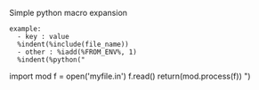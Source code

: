 Simple python macro expansion

    example:
      - key : value
      %indent(%include(file_name))
      - other : %iadd(%FROM_ENV%, 1)
      %indent(%python("
import mod
f = open('myfile.in')
f.read()
return(mod.process(f))
     ")
